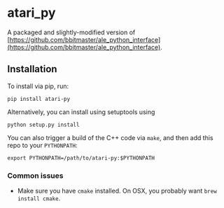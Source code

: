 # atari_py

A packaged and slightly-modified version of [https://github.com/bbitmaster/ale_python_interface](https://github.com/bbitmaster/ale_python_interface).

## Installation

To install via pip, run:

```pip install atari-py```

Alternatively, you can install using setuptools using

```python setup.py install```

You can also trigger a build of the C++ code via `make`, and then add
this repo to your `PYTHONPATH`:

```export PYTHONPATH=/path/to/atari-py:$PYTHONPATH```

### Common issues

- Make sure you have `cmake` installed. On OSX, you probably want
  `brew install cmake`.
